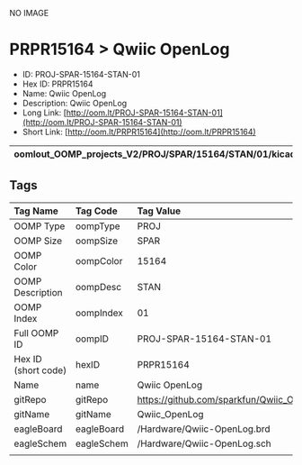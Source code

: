 


  
NO IMAGE  
# PRPR15164 > Qwiic OpenLog

- ID: PROJ-SPAR-15164-STAN-01
- Hex ID: PRPR15164
- Name: Qwiic OpenLog
- Description: Qwiic OpenLog
- Long Link: [http://oom.lt/PROJ-SPAR-15164-STAN-01](http://oom.lt/PROJ-SPAR-15164-STAN-01)
- Short Link: [http://oom.lt/PRPR15164](http://oom.lt/PRPR15164)
  

|oomlout_OOMP_projects_V2/PROJ/SPAR/15164/STAN/01/kicadPcb3dFront.png|oomlout_OOMP_projects_V2/PROJ/SPAR/15164/STAN/01/kicadPcb3dBack.png|oomlout_OOMP_projects_V2/PROJ/SPAR/15164/STAN/01/kicadPcb3d.png||
| :---: | :---: | :---: | :---: |

## Tags
  

|Tag Name|Tag Code|Tag Value|
| :--- | :--- | :--- |
|OOMP Type|oompType|PROJ|
|OOMP Size|oompSize|SPAR|
|OOMP Color|oompColor|15164|
|OOMP Description|oompDesc|STAN|
|OOMP Index|oompIndex|01|
|Full OOMP ID|oompID|PROJ-SPAR-15164-STAN-01|
|Hex ID (short code)|hexID|PRPR15164|
|Name|name|Qwiic OpenLog|
|gitRepo|gitRepo|https://github.com/sparkfun/Qwiic_OpenLog|
|gitName|gitName|Qwiic_OpenLog|
|eagleBoard|eagleBoard|/Hardware/Qwiic-OpenLog.brd|
|eagleSchem|eagleSchem|/Hardware/Qwiic-OpenLog.sch|
||||
